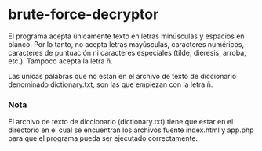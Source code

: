 # brute-force-decryptor
El programa acepta únicamente texto en letras minúsculas y espacios en blanco. Por lo tanto, no acepta letras mayúsculas, caracteres numéricos, caracteres de puntuación ni caracteres especiales (tilde, diéresis, arroba, etc.). Tampoco acepta la letra ñ.

Las únicas palabras que no están en el archivo de texto de diccionario denominado dictionary.txt, son las que empiezan con la letra ñ.

### Nota
El archivo de texto de diccionario (dictionary.txt) tiene que estar en el directorio en el cual se encuentran los archivos fuente index.html y app.php para que el programa pueda ser ejecutado correctamente.
